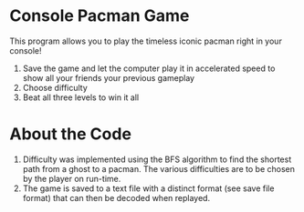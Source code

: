 # Console Pacman Game
This program allows you to play the timeless iconic pacman right in your console!
1. Save the game and let the computer play it in accelerated speed to show all your friends your previous gameplay
2. Choose difficulty
3. Beat all three levels to win it all

# About the Code
1. Difficulty was implemented using the BFS algorithm to find the shortest path from a ghost to a pacman. 
The various difficulties are to be chosen by the player on run-time.
2. The game is saved to a text file with a distinct format (see save file format) that can then be decoded when replayed.
